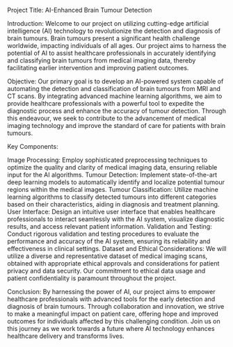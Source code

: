Project Title: AI-Enhanced Brain Tumour Detection

Introduction:
Welcome to our project on utilizing cutting-edge artificial intelligence (AI) technology to revolutionize the detection and diagnosis of brain tumours. Brain tumours present a significant health challenge worldwide, impacting individuals of all ages. Our project aims to harness the potential of AI to assist healthcare professionals in accurately identifying and classifying brain tumours from medical imaging data, thereby facilitating earlier intervention and improving patient outcomes.

Objective:
Our primary goal is to develop an AI-powered system capable of automating the detection and classification of brain tumours from MRI and CT scans. By integrating advanced machine learning algorithms, we aim to provide healthcare professionals with a powerful tool to expedite the diagnostic process and enhance the accuracy of tumour detection. Through this endeavour, we seek to contribute to the advancement of medical imaging technology and improve the standard of care for patients with brain tumours.

Key Components:

Image Processing: Employ sophisticated preprocessing techniques to optimize the quality and clarity of medical imaging data, ensuring reliable input for the AI algorithms.
Tumour Detection: Implement state-of-the-art deep learning models to automatically identify and localize potential tumour regions within the medical images.
Tumour Classification: Utilize machine learning algorithms to classify detected tumours into different categories based on their characteristics, aiding in diagnosis and treatment planning.
User Interface: Design an intuitive user interface that enables healthcare professionals to interact seamlessly with the AI system, visualize diagnostic results, and access relevant patient information.
Validation and Testing: Conduct rigorous validation and testing procedures to evaluate the performance and accuracy of the AI system, ensuring its reliability and effectiveness in clinical settings.
Dataset and Ethical Considerations:
We will utilize a diverse and representative dataset of medical imaging scans, obtained with appropriate ethical approvals and considerations for patient privacy and data security. Our commitment to ethical data usage and patient confidentiality is paramount throughout the project.

Conclusion:
By harnessing the power of AI, our project aims to empower healthcare professionals with advanced tools for the early detection and diagnosis of brain tumours. Through collaboration and innovation, we strive to make a meaningful impact on patient care, offering hope and improved outcomes for individuals affected by this challenging condition. Join us on this journey as we work towards a future where AI technology enhances healthcare delivery and transforms lives.
